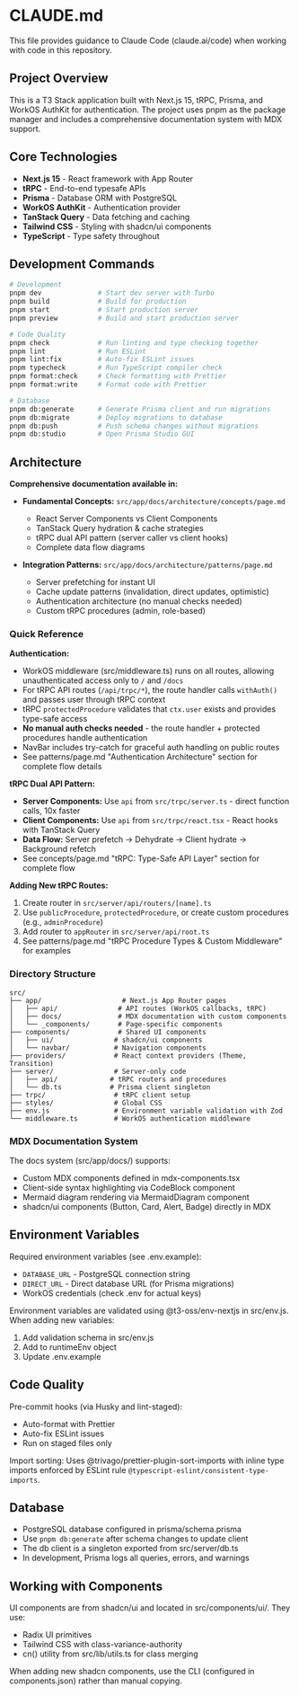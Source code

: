 # CLAUDE.md

This file provides guidance to Claude Code (claude.ai/code) when working with code in this repository.

## Project Overview

This is a T3 Stack application built with Next.js 15, tRPC, Prisma, and WorkOS AuthKit for authentication. The project uses pnpm as the package manager and includes a comprehensive documentation system with MDX support.

## Core Technologies

- **Next.js 15** - React framework with App Router
- **tRPC** - End-to-end typesafe APIs
- **Prisma** - Database ORM with PostgreSQL
- **WorkOS AuthKit** - Authentication provider
- **TanStack Query** - Data fetching and caching
- **Tailwind CSS** - Styling with shadcn/ui components
- **TypeScript** - Type safety throughout

## Development Commands

```bash
# Development
pnpm dev              # Start dev server with Turbo
pnpm build            # Build for production
pnpm start            # Start production server
pnpm preview          # Build and start production server

# Code Quality
pnpm check            # Run linting and type checking together
pnpm lint             # Run ESLint
pnpm lint:fix         # Auto-fix ESLint issues
pnpm typecheck        # Run TypeScript compiler check
pnpm format:check     # Check formatting with Prettier
pnpm format:write     # Format code with Prettier

# Database
pnpm db:generate      # Generate Prisma client and run migrations
pnpm db:migrate       # Deploy migrations to database
pnpm db:push          # Push schema changes without migrations
pnpm db:studio        # Open Prisma Studio GUI
```

## Architecture

**Comprehensive documentation available in:**

- **Fundamental Concepts:** `src/app/docs/architecture/concepts/page.md`
  - React Server Components vs Client Components
  - TanStack Query hydration & cache strategies
  - tRPC dual API pattern (server caller vs client hooks)
  - Complete data flow diagrams

- **Integration Patterns:** `src/app/docs/architecture/patterns/page.md`
  - Server prefetching for instant UI
  - Cache update patterns (invalidation, direct updates, optimistic)
  - Authentication architecture (no manual checks needed)
  - Custom tRPC procedures (admin, role-based)

### Quick Reference

**Authentication:**

- WorkOS middleware (src/middleware.ts) runs on all routes, allowing unauthenticated access only to `/` and `/docs`
- For tRPC API routes (`/api/trpc/*`), the route handler calls `withAuth()` and passes user through tRPC context
- tRPC `protectedProcedure` validates that `ctx.user` exists and provides type-safe access
- **No manual auth checks needed** - the route handler + protected procedures handle authentication
- NavBar includes try-catch for graceful auth handling on public routes
- See patterns/page.md "Authentication Architecture" section for complete flow details

**tRPC Dual API Pattern:**

- **Server Components:** Use `api` from `src/trpc/server.ts` - direct function calls, 10x faster
- **Client Components:** Use `api` from `src/trpc/react.tsx` - React hooks with TanStack Query
- **Data Flow:** Server prefetch → Dehydrate → Client hydrate → Background refetch
- See concepts/page.md "tRPC: Type-Safe API Layer" section for complete flow

**Adding New tRPC Routes:**

1. Create router in `src/server/api/routers/[name].ts`
2. Use `publicProcedure`, `protectedProcedure`, or create custom procedures (e.g., `adminProcedure`)
3. Add router to `appRouter` in `src/server/api/root.ts`
4. See patterns/page.md "tRPC Procedure Types & Custom Middleware" for examples

### Directory Structure

```
src/
├── app/                    # Next.js App Router pages
│   ├── api/               # API routes (WorkOS callbacks, tRPC)
│   ├── docs/              # MDX documentation with custom components
│   └── _components/       # Page-specific components
├── components/            # Shared UI components
│   ├── ui/               # shadcn/ui components
│   └── navbar/           # Navigation components
├── providers/            # React context providers (Theme, Transition)
├── server/               # Server-only code
│   ├── api/             # tRPC routers and procedures
│   └── db.ts            # Prisma client singleton
├── trpc/                 # tRPC client setup
├── styles/               # Global CSS
├── env.js                # Environment variable validation with Zod
└── middleware.ts         # WorkOS authentication middleware
```

### MDX Documentation System

The docs system (src/app/docs/) supports:

- Custom MDX components defined in mdx-components.tsx
- Client-side syntax highlighting via CodeBlock component
- Mermaid diagram rendering via MermaidDiagram component
- shadcn/ui components (Button, Card, Alert, Badge) directly in MDX

## Environment Variables

Required environment variables (see .env.example):

- `DATABASE_URL` - PostgreSQL connection string
- `DIRECT_URL` - Direct database URL (for Prisma migrations)
- WorkOS credentials (check .env for actual keys)

Environment variables are validated using @t3-oss/env-nextjs in src/env.js. When adding new variables:

1. Add validation schema in src/env.js
2. Add to runtimeEnv object
3. Update .env.example

## Code Quality

Pre-commit hooks (via Husky and lint-staged):

- Auto-format with Prettier
- Auto-fix ESLint issues
- Run on staged files only

Import sorting: Uses @trivago/prettier-plugin-sort-imports with inline type imports enforced by ESLint rule `@typescript-eslint/consistent-type-imports`.

## Database

- PostgreSQL database configured in prisma/schema.prisma
- Use `pnpm db:generate` after schema changes to update client
- The db client is a singleton exported from src/server/db.ts
- In development, Prisma logs all queries, errors, and warnings

## Working with Components

UI components are from shadcn/ui and located in src/components/ui/. They use:

- Radix UI primitives
- Tailwind CSS with class-variance-authority
- cn() utility from src/lib/utils.ts for class merging

When adding new shadcn components, use the CLI (configured in components.json) rather than manual copying.
